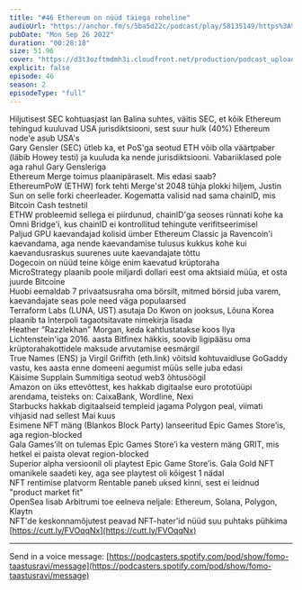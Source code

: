 ```yaml
---
title: "#46 Ethereum on nüüd täiega roheline"
audioUrl: "https://anchor.fm/s/5ba5d22c/podcast/play/58135149/https%3A%2F%2Fd3ctxlq1ktw2nl.cloudfront.net%2Fstaging%2F2022-8-26%2Fe54bee09-c85e-1232-80ac-808bcf4ff726.m4a"
pubDate: "Mon Sep 26 2022"
duration: "00:28:18"
size: 51.96 
cover: "https://d3t3ozftmdmh3i.cloudfront.net/production/podcast_uploaded_episode/15275939/15275939-1664185733457-aafaeae36ed98.jpg"
explicit: false
episode: 46
season: 2
episodeType: "full"
---
```


Hiljutisest SEC kohtuasjast Ian Balina suhtes, väitis SEC, et kõik Ethereum tehingud kuuluvad USA jurisdiktsiooni, sest suur hulk (40%) Ethereum node'e asub USA's  
Gary Gensler (SEC) ütleb ka, et PoS'ga seotud ETH võib olla väärtpaber (läbib Howey testi) ja kuuluda ka nende jurisdiktsiooni. Vabariiklased pole aga rahul Gary Gensleriga  
Ethereum Merge toimus plaanipäraselt. Mis edasi saab?  
EthereumPoW (ETHW) fork tehti Merge'st 2048 tühja plokki hiljem, Justin Sun on selle forki cheerleader. Kogematta valisid nad sama chainID, mis Bitcoin Cash testnetil  
ETHW probleemid sellega ei piirdunud, chainID'ga seoses rünnati kohe ka Omni Bridge'i, kus chainID ei kontrollitud tehingute verifitseerimisel  
Paljud GPU kaevandajad kolisid ümber Ethereum Classic ja Ravencoin'i kaevandama, aga nende kaevandamise tulusus kukkus kohe kui kaevandusraskus suurenes uute kaevandajate tõttu  
Dogecoin on nüüd teine kõige enim kaevatud krüptoraha  
MicroStrategy plaanib poole miljardi dollari eest oma aktsiaid müüa, et osta juurde Bitcoine  
Huobi eemaldab 7 privaatsusraha oma börsilt, mitmed börsid juba varem, kaevandajate seas pole need väga populaarsed  
Terraform Labs (LUNA, UST) asutaja Do Kwon on jooksus, Lõuna Korea plaanib ta Interpoli tagaotsitavate nimekirja lisada  
Heather “Razzlekhan” Morgan, keda kahtlustatakse koos Ilya Lichtenstein'iga 2016. aasta Bitfinex häkkis, soovib ligipääsu oma krüptorahakottidele maksude arvutamise eesmärgil  
True Names (ENS) ja Virgil Griffith (eth.link) võitsid kohtuvaidluse GoGaddy vastu, kes aasta enne domeeni aegumist müüs selle juba edasi  
Käisime Supplain Summitiga seotud web3 õhtusöögil  
Amazon on üks ettevõttest, kes hakkab digitaalse euro prototüüpi arendama, teisteks on: CaixaBank, Wordline, Nexi  
Starbucks hakkab digitaalseid templeid jagama Polygon peal, viimati vihjasid nad sellest Mai kuus  
Esimene NFT mäng (Blankos Block Party) lanseeritud Epic Games Store’is, aga region-blocked  
Gala Games’ilt on tulemas Epic Games Store’i ka vestern mäng GRIT, mis hetkel ei paista olevat region-blocked  
Superior alpha versioonil oli playtest Epic Game Store’is. Gala Gold NFT omanikele saadeti key, aga see playtest oli kõigest 1 nädal  
NFT rentimise platvorm Rentable paneb uksed kinni, sest ei leidnud "product market fit"  
OpenSea lisab Arbitrumi toe eelneva neljale: Ethereum, Solana, Polygon, Klaytn  
NFT'de keskonnamõjutest peavad NFT-hater'id nüüd suu puhtaks pühkima  
[https://cutt.ly/FVOqqNx](https://cutt.ly/FVOqqNx)  
  
---   
  
Send in a voice message: [https://podcasters.spotify.com/pod/show/fomo-taastusravi/message](https://podcasters.spotify.com/pod/show/fomo-taastusravi/message)